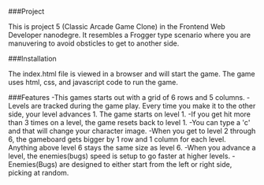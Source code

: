 ###Project

This is project 5 (Classic Arcade Game Clone) in the Frontend Web Developer nanodegre.  It resembles a Frogger type scenario where you are manuvering to avoid obsticles to get to another side.

###Installation

The index.html file is viewed in a browser and will start the game.  The game uses html, css, and javascript code to run the game.


###Features
-This games starts out with a grid of 6 rows and 5 columns.
-Levels are tracked during the game play.  Every time you make it to the other side, your level advances 1.  The game starts on level 1.
-If you get hit more than 3 times on a level, the game resets back to level 1.
-You can type a 'c' and that will change your character image.
-When you get to level 2 through 6, the gameboard gets bigger by 1 row and 1 column for each level.  Anything above level 6 stays the same size as level 6.
-When you advance a level, the enemies(bugs) speed is setup to go faster at higher levels.
-Enemies(Bugs) are designed to either start from the left or right side, picking at random.
